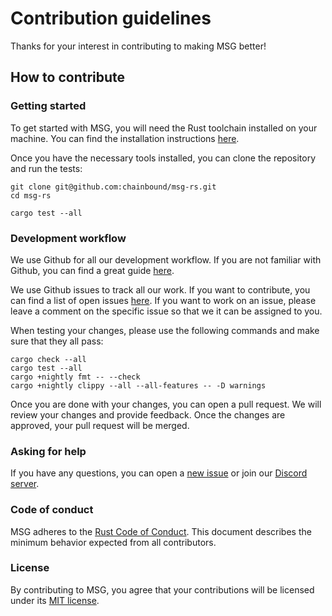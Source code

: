 # Contribution guidelines

Thanks for your interest in contributing to making MSG better!

## How to contribute

### Getting started

To get started with MSG, you will need the Rust toolchain installed on your machine.
You can find the installation instructions [here](https://www.rust-lang.org/tools/install).

Once you have the necessary tools installed, you can clone the repository and run the tests:

```shell
git clone git@github.com:chainbound/msg-rs.git
cd msg-rs

cargo test --all
```

### Development workflow

We use Github for all our development workflow. If you are not familiar with Github, you can find
a great guide [here](https://guides.github.com/activities/hello-world/).

We use Github issues to track all our work. If you want to contribute, you can find a list of
open issues [here](https://github.com/chainbound/msg-rs/issues). If you want to work on an issue,
please leave a comment on the specific issue so that we it can be assigned to you.

When testing your changes, please use the following commands and make sure that they all pass:

```
cargo check --all
cargo test --all
cargo +nightly fmt -- --check
cargo +nightly clippy --all --all-features -- -D warnings
```

Once you are done with your changes, you can open a pull request. We will review your changes
and provide feedback. Once the changes are approved, your pull request will be merged.

### Asking for help

If you have any questions, you can open a [new issue](https://github.com/chainbound/msg-rs/issues/new)
or join our [Discord server](https://discord.gg/nhWcSWYpm9).

### Code of conduct

MSG adheres to the [Rust Code of Conduct](https://www.rust-lang.org/policies/code-of-conduct).
This document describes the minimum behavior expected from all contributors.

### License

By contributing to MSG, you agree that your contributions will be licensed under its
[MIT license](https://github.com/chainbound/msg-rs/blob/main/LICENSE).
